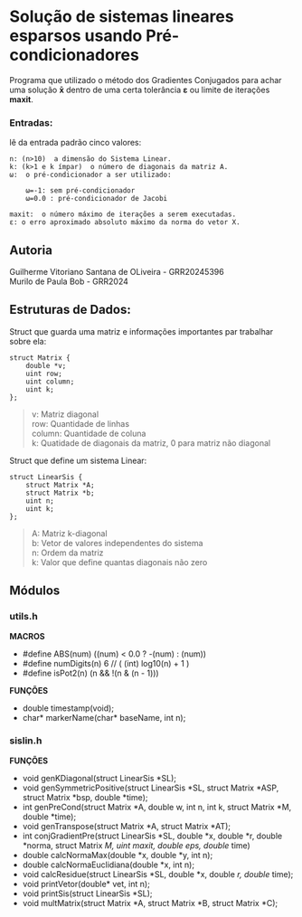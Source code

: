 # Solução de sistemas lineares esparsos usando Pré-condicionadores

Programa que utilizado o método dos Gradientes Conjugados para achar uma solução **x̄** dentro de uma certa tolerância **ε** ou limite de iterações **maxit**.

### Entradas: 
lê da entrada padrão cinco valores:

    n: (n>10)  a dimensão do Sistema Linear.
    k: (k>1 e k ímpar)  o número de diagonais da matriz A.
    ω:  o pré-condicionador a ser utilizado:

        ω=-1: sem pré-condicionador
        ω=0.0 : pré-condicionador de Jacobi

    maxit:  o número máximo de iterações a serem executadas.
    ε: o erro aproximado absoluto máximo da norma do vetor X.


## Autoria
Guilherme Vitoriano Santana de OLiveira - GRR20245396  
Murilo de Paula Bob - GRR2024

## Estruturas de Dados:

Struct que guarda uma matriz e informações importantes par trabalhar sobre ela:

```
struct Matrix {
    double *v;
    uint row; 
    uint column;
    uint k;
};
```
   
> v: Matriz diagonal  
row: Quantidade de linhas   
column: Quantidade de coluna  
k: Quatidade de diagonais da matriz, 0 para matriz não diagonal

 Struct que define um sistema Linear:
```
struct LinearSis {
    struct Matrix *A;
    struct Matrix *b;
    uint n; 
    uint k; 
};
```
> A: Matriz k-diagonal  
b: Vetor de valores independentes do sistema  
n: Ordem da matriz  
k: Valor que define quantas diagonais não zero


## Módulos

### utils.h

**MACROS**

- #define ABS(num)  ((num) < 0.0 ? -(num) : (num))
- #define numDigits(n)  6  // ( (int) log10(n) + 1 )
- #define isPot2(n) (n && !(n & (n - 1)))

**FUNÇÕES**

- double timestamp(void);
- char* markerName(char* baseName, int n);

### sislin.h

**FUNÇÕES**

- void genKDiagonal(struct LinearSis *SL);
- void genSymmetricPositive(struct LinearSis *SL, struct Matrix *ASP, struct Matrix *bsp, double *time);
- int genPreCond(struct Matrix *A, double w, int n, int k, struct Matrix *M, double *time);
- void genTranspose(struct Matrix *A, struct Matrix *AT);
- int conjGradientPre(struct LinearSis *SL, double *x, double *r, double *norma, struct Matrix *M, uint maxit, double eps, double* time)
- double calcNormaMax(double *x, double *y, int n);
- double calcNormaEuclidiana(double *x, int n);
- void calcResidue(struct LinearSis *SL, double *x, double *r, double* time);
- void printVetor(double* vet, int n);
- void printSis(struct LinearSis *SL);
- void multMatrix(struct Matrix *A, struct Matrix *B, struct Matrix *C);




